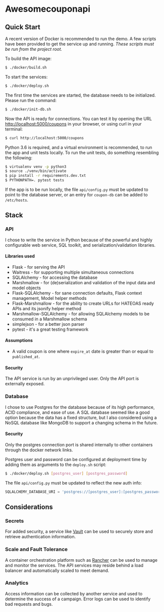 # Awesomecouponapi

## Quick Start

A recent version of Docker is recommended to run the demo. A few scripts have been provided to get the service up and running. *These scripts must be run from the project root.*

To build the API image:

```bash
$ ./docker/build.sh
```

To start the services:

```bash
$ ./docker/deploy.sh
```

The first time the services are started, the database needs to be initialized. Please run the command:

```bash
$ ./docker/init-db.sh
```

Now the API is ready for connections. You can test it by opening the URL [http://localhost:5000/coupons](http://localhost:5000/coupons) in your browser, or using curl in your terminal:

```bash
$ curl http://localhost:5000/coupons
```

Python 3.6 is required, and a virtual environment is recommended, to run the app and unit tests locally. To run the unit tests, do something resembling the following:

```bash
$ virtualenv venv -p python3
$ source ./venv/bin/activate
$ pip install -r requirements.dev.txt
$ PYTHONPATH=. pytest tests
```

If the app is to be run locally, the file `api/config.py` must be updated to point to the database server, or an entry for `coupon-db` can be added to `/etc/hosts`.

## Stack

### API
I chose to write the service in Python because of the powerful and highly configurable web service, SQL toolkit, and serialization/validation libraries.

#### Libraries used
* Flask - for serving the API
* Waitress - for supporting multiple simultaneous connections
* SQLAlchemy - for accessing the database
* Marshmallow - for (de)serialization and validation of the input data and model objects
* Flask-SQLAlchemy - for sane connection defaults, Flask context management, Model helper methods
* Flask-Marshmallow - for the ability to create URLs for HATEOAS ready APIs and its jsonify helper method
* Marshmallow-SQLAlchemy - for allowing SQLAlchemy models to be consumed in a Marshmallow schema
* simplejson - for a better json parser
* pytest - it's a great testing framework

#### Assumptions
* A valid coupon is one where `expire_at` date is greater than or equal to `published_at`.

#### Security
The API service is run by an unprivileged user. Only the API port is externally exposed.

### Database
I chose to use Postgres for the database because of its high performance, ACID compliance, and ease of use. A SQL database seemed like a good option because the data has a fixed structure, but I also considered using a NoSQL database like MongoDB to support a changing schema in the future. 

#### Security
Only the postgres connection port is shared internally to other containers through the docker network links. 

Postgres user and password can be configured at deployment time by adding them as arguments to the `deploy.sh` script:

```bash
$ ./docker/deploy.sh [postgres_user] [postgres_password]
```

The file `api/config.py` must be updated to reflect the new auth info:

```python
SQLALCHEMY_DATABASE_URI = 'postgres://[postgres_user]:[postgres_password]@coupon-db:5432/'
```

## Considerations

### Secrets
For added security, a service like [Vault](https://www.vaultproject.io/) can be used to securely store and retrieve authentication information.

### Scale and Fault Tolerance
A container orchestration platform such as [Rancher](http://rancher.com/) can be used to manage and monitor the services. The API services may reside behind a load balancer and automatically scaled to meet demand.  

### Analytics
Access information can be collected by another service and used to determine the success of a campaign.
Error logs can be used to identify bad requests and bugs.
